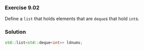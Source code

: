 ### Exercise 9.02

Define a `list` that holds elements that are `deque`s that hold `int`s.

### Solution

```cpp
std::list<std::deque<int>> ldnums;
```
